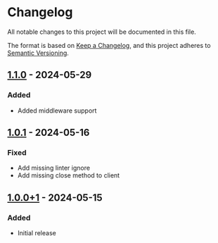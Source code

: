 # Changelog
All notable changes to this project will be documented in this file.

The format is based on [Keep a Changelog](https://keepachangelog.com/en/1.0.0/),
and this project adheres to [Semantic Versioning](https://semver.org/spec/v2.0.0.html).

## [1.1.0] - 2024-05-29
### Added
- Added middleware support

## [1.0.1] - 2024-05-16
### Fixed
- Add missing linter ignore
- Add missing close method to client

## [1.0.0+1] - 2024-05-15
### Added
- Initial release

[1.1.0]: https://github.com/Skycoder42/shelf_api/compare/shelf_api_builder-v1.0.1...shelf_api_builder-v1.1.0
[1.0.1]: https://github.com/Skycoder42/shelf_api/compare/shelf_api_builder-v1.0.0+1...shelf_api_builder-v1.0.1
[1.0.0+1]: https://github.com/Skycoder42/shelf_api/releases/tag/shelf_api_builder-v1.0.0+1
